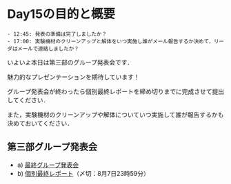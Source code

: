 # Day15の目的と概要

```{admonition} 本日の進捗確認チェックリスト
- 12:45: 発表の準備は完了しましたか？
- 17:00: 実験機材のクリーンアップと解体をいつ実施し誰がメール報告するか決めて，リーダはメールで連絡しましたか？
```

いよいよ本日は第三部のグループ発表会です．

魅力的なプレゼンテーションを期待しています！

グループ発表会が終わったら個別最終レポートを締め切りまでに完成させて提出してください．

また，実験機材のクリーンアップや解体についていつ実施して誰が報告するかも決めておいてください．

## 第三部グループ発表会
-   a) [最終グループ発表会](./last_presentation "最終グループ発表会")
-   b) [個別最終レポート](./last_report "個別最終レポート")（〆切：8月7日23時59分）